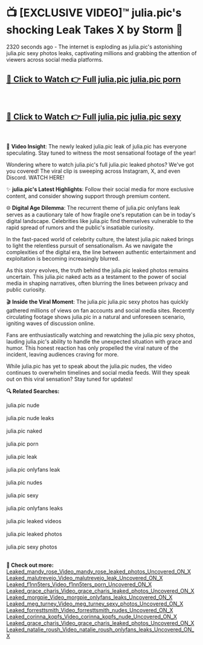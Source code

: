 # 📺 [EXCLUSIVE VIDEO]™ julia.pic's shocking Leak Takes X by Storm 🚀

2320 seconds ago - The internet is exploding as julia.pic's astonishing julia.pic sexy photos leaks, captivating millions and grabbing the attention of viewers across social media platforms.

<h2><a href="https://github-6l9.pages.dev/link1">🔗 Click to Watch 👉 Full julia.pic julia.pic porn</a></h2><br>
<h2><a href="https://github-6l9.pages.dev/link2">🔗 Click to Watch 👉 Full julia.pic julia.pic sexy</a></h2><br>

🎥 **Video Insight**: The newly leaked julia.pic leak of julia.pic has everyone speculating. Stay tuned to witness the most sensational footage of the year!

Wondering where to watch julia.pic's full julia.pic leaked photos? We've got you covered! The viral clip is sweeping across Instagram, X, and even Discord. WATCH HERE!

✨ **julia.pic's Latest Highlights**: Follow their social media for more exclusive content, and consider showing support through premium content.

🌐 **Digital Age Dilemma**: The recurrent theme of julia.pic onlyfans leak serves as a cautionary tale of how fragile one's reputation can be in today's digital landscape. Celebrities like julia.pic find themselves vulnerable to the rapid spread of rumors and the public's insatiable curiosity.

In the fast-paced world of celebrity culture, the latest julia.pic naked brings to light the relentless pursuit of sensationalism. As we navigate the complexities of the digital era, the line between authentic entertainment and exploitation is becoming increasingly blurred.

As this story evolves, the truth behind the julia.pic leaked photos remains uncertain. This julia.pic naked acts as a testament to the power of social media in shaping narratives, often blurring the lines between privacy and public curiosity.

🎬 **Inside the Viral Moment**: The julia.pic julia.pic sexy photos has quickly gathered millions of views on fan accounts and social media sites. Recently circulating footage shows julia.pic in a natural and unforeseen scenario, igniting waves of discussion online.

Fans are enthusiastically watching and rewatching the julia.pic sexy photos, lauding julia.pic's ability to handle the unexpected situation with grace and humor. This honest reaction has only propelled the viral nature of the incident, leaving audiences craving for more.

While julia.pic has yet to speak about the julia.pic nudes, the video continues to overwhelm timelines and social media feeds. Will they speak out on this viral sensation? Stay tuned for updates!

<strong>🔍 Related Searches:</strong>

julia.pic nude
<br><br>
julia.pic nude leaks
<br><br>
julia.pic naked
<br><br>
julia.pic porn
<br><br>
julia.pic leak
<br><br>
julia.pic onlyfans leak
<br><br>
julia.pic nudes
<br><br>
julia.pic sexy
<br><br>
julia.pic onlyfans leaks
<br><br>
julia.pic leaked videos
<br><br>
julia.pic leaked photos
<br><br>
julia.pic sexy photos
<br><br>



<strong>🔗 Check out more:</strong><br>
<a href="./Leaked_mandy_rose_Video_mandy_rose_leaked_photos_Uncovered_ON_X.md">Leaked_mandy_rose_Video_mandy_rose_leaked_photos_Uncovered_ON_X</a><br>
<a href="./Leaked_malutrevejo_Video_malutrevejo_leak_Uncovered_ON_X.md">Leaked_malutrevejo_Video_malutrevejo_leak_Uncovered_ON_X</a><br>
<a href="./Leaked_f1nn5ters_Video_f1nn5ters_porn_Uncovered_ON_X.md">Leaked_f1nn5ters_Video_f1nn5ters_porn_Uncovered_ON_X</a><br>
<a href="./Leaked_grace_charis_Video_grace_charis_leaked_photos_Uncovered_ON_X.md">Leaked_grace_charis_Video_grace_charis_leaked_photos_Uncovered_ON_X</a><br>
<a href="./Leaked_morgpie_Video_morgpie_onlyfans_leaks_Uncovered_ON_X.md">Leaked_morgpie_Video_morgpie_onlyfans_leaks_Uncovered_ON_X</a><br>
<a href="./Leaked_meg_turney_Video_meg_turney_sexy_photos_Uncovered_ON_X.md">Leaked_meg_turney_Video_meg_turney_sexy_photos_Uncovered_ON_X</a><br>
<a href="./Leaked_forresttsmith_Video_forresttsmith_nudes_Uncovered_ON_X.md">Leaked_forresttsmith_Video_forresttsmith_nudes_Uncovered_ON_X</a><br>
<a href="./Leaked_corinna_kopfs_Video_corinna_kopfs_nude_Uncovered_ON_X.md">Leaked_corinna_kopfs_Video_corinna_kopfs_nude_Uncovered_ON_X</a><br>
<a href="./Leaked_grace_charis_Video_grace_charis_leaked_photos_Uncovered_ON_X.md">Leaked_grace_charis_Video_grace_charis_leaked_photos_Uncovered_ON_X</a><br>
<a href="./Leaked_natalie_roush_Video_natalie_roush_onlyfans_leaks_Uncovered_ON_X.md">Leaked_natalie_roush_Video_natalie_roush_onlyfans_leaks_Uncovered_ON_X</a><br>
